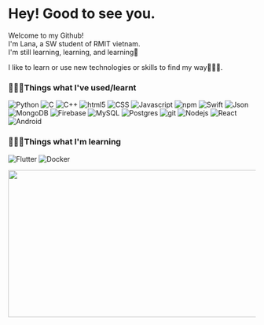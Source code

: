<h1>Hey! Good to see you.</h1>

<p>Welcome to my Github! </br> I'm Lana, a SW student of RMIT vietnam. </br> I'm still learning, learning, and learning🤪</p>
<p>I like to learn or use new technologies or skills to find my way🕵🏻‍♀️. 

<h3>🙆🏻‍♀️Things what I've used/learnt</h3>
<p>  
  <img alt="Python" src="https://img.shields.io/badge/python-3670A0?style=flat-square&logo=python&logoColor=white" />
  <img alt="C" src="https://img.shields.io/badge/C++-00599C?style=flat-square&logo=c&logoColor=white" />
  <img alt="C++" src="https://img.shields.io/badge/C++-00599C?style=flat-square&logo=C%2B%2B&logoColor=white" />
  <img alt="html5" src="https://img.shields.io/badge/-HTML5-E34F26?style=flat-square&logo=html5&logoColor=white" />
  <img alt="CSS" src="https://img.shields.io/badge/CSS-1572B6?style=flat-square&logo=html5&logoColor=white" />
  <img alt="Javascript" src="https://img.shields.io/badge/JavaScript-F7DF1E?style=flat-square&logo=javascript&logoColor=white" />
  <img alt="npm" src="https://img.shields.io/badge/-NPM-CB3837?style=flat-square&logo=npm&logoColor=white" />
  <img alt="Swift" src="https://img.shields.io/badge/Swift-F54A2A?style=flat-square&logo=swift&logoColor=white" />
  <img alt="Json" src="https://img.shields.io/badge/JSON-000?style=flat-square&logo=json&logoColor=white" />
  <img alt="MongoDB" src="https://img.shields.io/badge/-MongoDB-13aa52?style=flat-square&logo=mongodb&logoColor=white" />
  <img alt="Firebase" src="https://img.shields.io/badge/firebase-ffca28?style=flat-square&logo=firebase&logoColor=white" />
  <img alt="MySQL" src="https://img.shields.io/badge/MySQL-4479A1?style=flat-square&logo=mysql&logoColor=white" />
  <img alt="Postgres" src="https://img.shields.io/badge/Postgres-%23316192?style=flat-square&logo=postgresql&logoColor=white" />
  <img alt="git" src="https://img.shields.io/badge/-Git-F05032?style=flat-square&logo=git&logoColor=white" />
  <img alt="Nodejs" src="https://img.shields.io/badge/-Nodejs-43853d?style=flat-square&logo=Node.js&logoColor=white" />
  <img alt="React" src="https://img.shields.io/badge/-React-45b8d8?style=flat-square&logo=react&logoColor=white" />
  <img alt="Android" src="https://img.shields.io/badge/Android-3DDC84?style=flat-square&logo=android&logoColor=white" />
</p>

<h3>👩🏻‍💻Things what I'm learning</h3>
<p> 
  <img alt="Flutter" src="https://img.shields.io/badge/Flutter-02569B?style=flat-square&logo=flutter&logoColor=white" />
  <img alt="Docker" src="https://img.shields.io/badge/-Docker-46a2f1?style=flat-square&logo=docker&logoColor=white" />
</p>


<a href="https://www.gitanimals.org/en_US?utm_medium=image&utm_source=Lanafksk&utm_content=farm">
<img
  src="https://render.gitanimals.org/farms/Lanafksk"
  width="800"
  height="300"
/>
</a>
